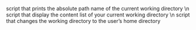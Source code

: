 script that prints the absolute path name of the current working directory \n
script that display the content list of your current working directory \n
script that changes the working directory to the user’s home directory
